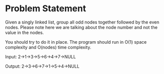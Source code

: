 # Problem Statement
Given a singly linked list, group all odd nodes together followed by the even nodes. 
Please note here we are talking about the node number and not the value in the nodes.


You should try to do it in place. The program should run in O(1) space complexity and O(nodes) time complexity.

Input: 2->1->3->5->6->4->7->NULL

Output: 2->3->6->7->1->5->4->NULL
